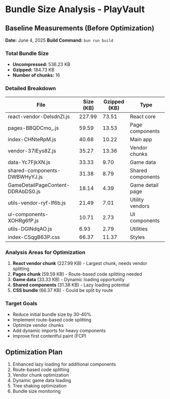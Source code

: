 # Bundle Size Analysis - PlayVault

## Baseline Measurements (Before Optimization)

**Date:** June 4, 2025
**Build Command:** `bun run build`

### Total Bundle Size
- **Uncompressed:** 536.23 KB
- **Gzipped:** 184.73 KB
- **Number of chunks:** 16

### Detailed Breakdown
| File | Size (KB) | Gzipped (KB) | Type |
|------|-----------|--------------|------|
| react-vendor-DelsdnZI.js | 227.99 | 73.51 | React core |
| pages-BBQDCmo_.js | 59.59 | 13.53 | Page components |
| index-CHNteRpM.js | 40.68 | 10.22 | Main app |
| vendor-37IEys8Z.js | 35.27 | 13.36 | Vendor chunks |
| data-Yc7FjkXN.js | 33.33 | 9.70 | Game data |
| shared-components-DWBWHyYJ.js | 31.38 | 8.79 | Shared components |
| GameDetailPageContent-DDRAbDS0.js | 18.14 | 4.39 | Game detail page |
| utils-vendor-ryf-lf6b.js | 21.49 | 7.01 | Utility vendors |
| ui-components-XOHRg6fP.js | 10.71 | 2.73 | UI components |
| utils-DGlNdqAO.js | 6.93 | 2.79 | Utilities |
| index-CSqgB63P.css | 66.37 | 11.37 | Styles |

### Analysis Areas for Optimization
1. **React vendor chunk** (227.99 KB) - Largest chunk, needs vendor splitting
2. **Pages chunk** (59.59 KB) - Route-based code splitting needed
3. **Game data** (33.33 KB) - Dynamic loading opportunity
4. **Shared components** (31.38 KB) - Lazy loading potential
5. **CSS bundle** (66.37 KB) - Could be split by route

### Target Goals
- Reduce initial bundle size by 30-40%
- Implement route-based code splitting
- Optimize vendor chunks
- Add dynamic imports for heavy components
- Improve first contentful paint (FCP)

## Optimization Plan
1. Enhanced lazy loading for additional components
2. Route-based code splitting
3. Vendor chunk optimization
4. Dynamic game data loading
5. Tree shaking optimization
6. Bundle size monitoring